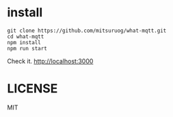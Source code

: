 

# install

```
git clone https://github.com/mitsuruog/what-mqtt.git
cd what-mqtt
npm install
npm run start
```

Check it. <http://localhost:3000>

# LICENSE

MIT
